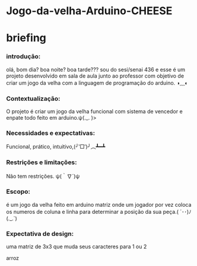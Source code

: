 # Jogo-da-velha-Arduino-CHEESE

# briefing

### introdução:
olá, bom dia? boa noite? boa tarde???  sou do sesi/senai 436 e esse é um projeto desenvolvido em sala de aula  junto ao professor com objetivo de criar um jogo da velha com a linguagem de programação do arduino. ◑﹏◐

### Contextualização:
O projeto é criar um jogo da velha funcional com sistema de vencedor e enpate todo feito em arduino.ψ(._. )>


### Necessidades e expectativas:
Funcional, prático, intuitivo,(╯‵□′)╯︵┻━┻


### Restrições e limitações:
Não tem restrições. ψ(｀∇´)ψ


### Escopo:
é um jogo da velha feito em arduino matriz onde um jogador por vez coloca os numeros de coluna e linha para determinar a posição da sua peça.( ´･･)ﾉ(._.`)


### Expectativa de design:
uma matriz de 3x3 que muda seus caracteres para 1 ou 2 


arroz




